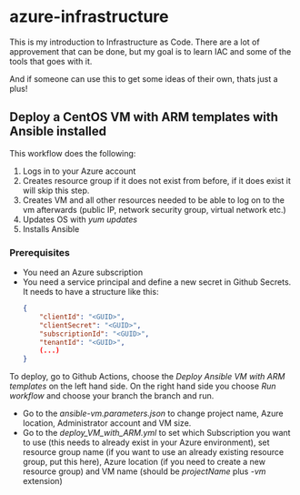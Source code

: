 # azure-infrastructure
This is my introduction to Infrastructure as Code.
There are a lot of approvement that can be done, but my goal is to learn IAC and some of the tools that goes with it.

And if someone can use this to get some ideas of their own, thats just a plus!


## Deploy a CentOS VM with ARM templates with Ansible installed

This workflow does the following:
1. Logs in to your Azure account
2. Creates resource group if it does not exist from before, if it does exist it will skip this step.
3. Creates VM and all other resources needed to be able to log on to the vm afterwards (public IP, network security group, virtual network etc.)
4. Updates OS with *yum updates*
5. Installs Ansible

### Prerequisites
- You need an Azure subscription
- You need a service principal and define a new secret in Github Secrets. It needs to have a structure like this: 
    ```json
    {
        "clientId": "<GUID>",
        "clientSecret": "<GUID>",
        "subscriptionId": "<GUID>",
        "tenantId": "<GUID>",
        (...)
    }
    ```

To deploy, go to Github Actions, choose the *Deploy Ansible VM with ARM templates* on the left hand side. On the right hand side you choose *Run workflow* and choose your branch the branch and run.

- Go to the *ansible-vm.parameters.json* to change project name, Azure location, Administrator account and VM size.
- Go to the *deploy_VM_with_ARM.yml* to set which Subscription you want to use (this needs to already exist in your Azure environment), set resource group name (if you want to use an already existing resource group, put this here), Azure location (if you need to create a new resource group) and VM name (should be *projectName* plus *-vm* extension)